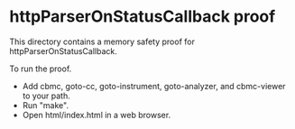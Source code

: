 httpParserOnStatusCallback proof
==============

This directory contains a memory safety proof for httpParserOnStatusCallback.

To run the proof.
* Add cbmc, goto-cc, goto-instrument, goto-analyzer, and cbmc-viewer
  to your path.
* Run "make".
* Open html/index.html in a web browser.
